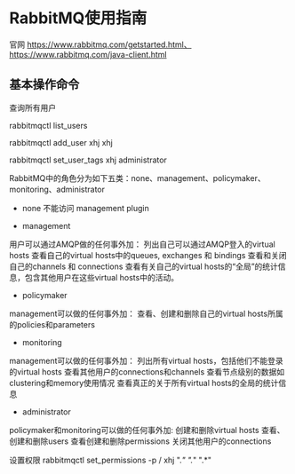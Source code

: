 # RabbitMQ使用指南

官网  https://www.rabbitmq.com/getstarted.html、https://www.rabbitmq.com/java-client.html
## 基本操作命令
查询所有用户 

rabbitmqctl list_users

rabbitmqctl add_user xhj xhj

rabbitmqctl set_user_tags xhj administrator

RabbitMQ中的角色分为如下五类：none、management、policymaker、monitoring、administrator

* none 
不能访问 management plugin

* management 

用户可以通过AMQP做的任何事外加： 
列出自己可以通过AMQP登入的virtual hosts 
查看自己的virtual hosts中的queues, exchanges 和 bindings 
查看和关闭自己的channels 和 connections 
查看有关自己的virtual hosts的“全局”的统计信息，包含其他用户在这些virtual hosts中的活动。

* policymaker 

management可以做的任何事外加： 
查看、创建和删除自己的virtual hosts所属的policies和parameters

* monitoring 

management可以做的任何事外加： 
列出所有virtual hosts，包括他们不能登录的virtual hosts 
查看其他用户的connections和channels 
查看节点级别的数据如clustering和memory使用情况 
查看真正的关于所有virtual hosts的全局的统计信息

* administrator 

policymaker和monitoring可以做的任何事外加: 
创建和删除virtual hosts 
查看、创建和删除users 
查看创建和删除permissions 
关闭其他用户的connections

设置权限
rabbitmqctl set_permissions -p / xhj ".*" ".*" ".*"
